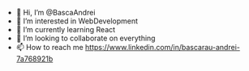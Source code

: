 - 👋 Hi, I’m @BascaAndrei
- 👀 I’m interested in WebDevelopment
- 🌱 I’m currently learning React
- 💞️ I’m looking to collaborate on everything
- 📫 How to reach me https://www.linkedin.com/in/bascarau-andrei-7a768921b


